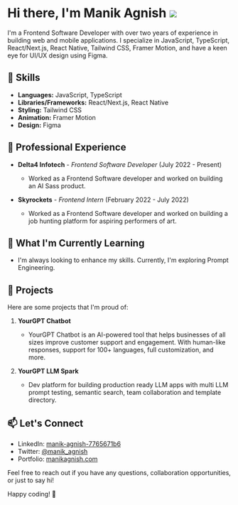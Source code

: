 # Hi there, I'm Manik Agnish ![](https://media.tenor.com/SNL9_xhZl9oAAAAi/waving-hand-joypixels.gif)

I'm a Frontend Software Developer with over two years of experience in building web and mobile applications. I specialize in JavaScript, TypeScript, React/Next.js, React Native, Tailwind CSS, Framer Motion, and have a keen eye for UI/UX design using Figma.

## 🚀 Skills

- **Languages:** JavaScript, TypeScript
- **Libraries/Frameworks:** React/Next.js, React Native
- **Styling:** Tailwind CSS
- **Animation:** Framer Motion
- **Design:** Figma

## 💼 Professional Experience

- **Delta4 Infotech** - *Frontend Software Developer* (July 2022 - Present)
  - Worked as a Frontend Software developer and worked on building an AI Sass product.

- **Skyrockets** - *Frontend Intern* (February 2022 - July 2022)
  - Worked as a Frontend Software developer and worked on building a job hunting platform for aspiring performers of art.

## 🌱 What I'm Currently Learning

- I'm always looking to enhance my skills. Currently, I'm exploring Prompt Engineering.

## 🔧 Projects

Here are some projects that I'm proud of:

1. **YourGPT Chatbot**
   - YourGPT Chatbot is an AI-powered tool that helps businesses of all sizes improve customer support and engagement. With human-like responses, support for 100+ languages, full customization, and more.

2. **YourGPT LLM Spark**
   - Dev platform for building production ready LLM apps with multi LLM prompt testing, semantic search, team collaboration and template directory.

## 📫 Let's Connect

- LinkedIn: [manik-agnish-7765671b6](https://www.linkedin.com/in/manik-agnish-7765671b6/)
- Twitter: [@manik_agnish](https://twitter.com/manik_agnish)
- Portfolio: [manikagnish.com](https://www.manikagnish.com)

Feel free to reach out if you have any questions, collaboration opportunities, or just to say hi!

Happy coding! 🚀
